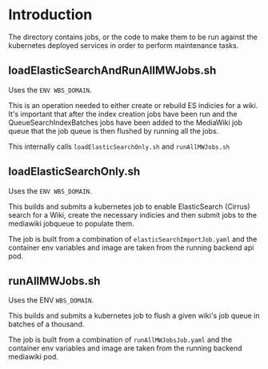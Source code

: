 # Introduction

The directory contains jobs, or the code to make them to be run against the kubernetes deployed services in order to perform maintenance tasks.

## loadElasticSearchAndRunAllMWJobs.sh

Uses the `ENV WBS_DOMAIN`.

This is an operation needed to either create or rebuild ES indicies for a wiki. It's important that after the index creation jobs have been run and the QueueSearchIndexBatches jobs have been added to the MediaWiki job queue that the job queue is then flushed by running all the jobs.

This internally calls `loadElasticSearchOnly.sh` and `runAllMWJobs.sh`


## loadElasticSearchOnly.sh

Uses the `ENV WBS_DOMAIN`.

This builds and submits a kubernetes job to enable ElasticSearch (Cirrus) search for a Wiki, create the necessary indicies and then submit jobs to the mediawiki jobqueue to populate them.

The job is built from a combination of `elasticSearchImportJob.yaml` and the container env variables and image are taken from the running backend api pod.

## runAllMWJobs.sh

Uses the ENV `WBS_DOMAIN`.

This builds and submits a kubernetes job to flush a given wiki's job queue in batches of a thousand.

The job is built from a combination of `runAllMWJobsJob.yaml` and the container env variables and image are taken from the running backend mediawiki pod.

